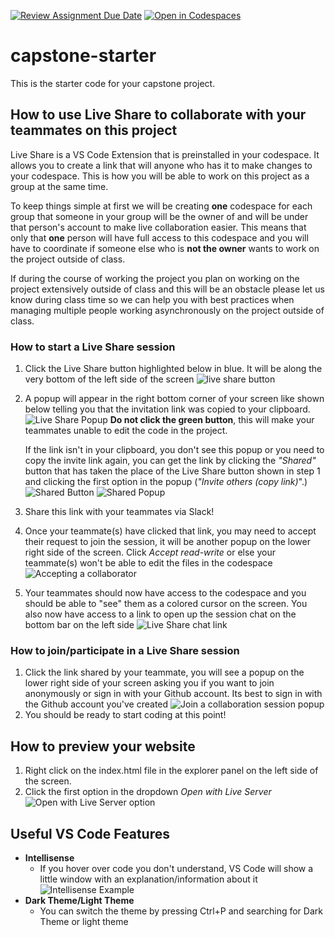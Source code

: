 [![Review Assignment Due Date](https://classroom.github.com/assets/deadline-readme-button-22041afd0340ce965d47ae6ef1cefeee28c7c493a6346c4f15d667ab976d596c.svg)](https://classroom.github.com/a/d5dJBYbj)
[![Open in Codespaces](https://classroom.github.com/assets/launch-codespace-2972f46106e565e64193e422d61a12cf1da4916b45550586e14ef0a7c637dd04.svg)](https://classroom.github.com/open-in-codespaces?assignment_repo_id=19225910)
# capstone-starter

This is the starter code for your capstone project.

## How to use Live Share to collaborate with your teammates on this project

Live Share is a VS Code Extension that is preinstalled in your codespace. It allows you to create a link that will anyone who has it to make changes to your codespace. This is how you will be able to work on this project as a group at the same time.

To keep things simple at first we will be creating **one** codespace for each group that someone in your group will be the owner of and will be under that person's account to make live collaboration easier. This means that only that **one** person will have full access to this codespace and you will have to coordinate if someone else who is **not the owner** wants to work on the project outside of class.

If during the course of working the project you plan on working on the project extensively outside of class and this will be an obstacle please let us know during class time so we can help you with best practices when managing multiple people working asynchronously on the project outside of class.

### How to start a Live Share session

1. Click the Live Share button highlighted below in blue. It will be along the very bottom of the left side of the screen
   ![live share button](https://b.l3n.co/i/oSI9f5.png)
2. A popup will appear in the right bottom corner of your screen like shown below telling you that the invitation link was copied to your clipboard.
   ![Live Share Popup](https://d.l3n.co/i/oSIKSF.png)
   **Do not click the green button**, this will make your teammates unable to edit the code in the project.

   If the link isn't in your clipboard, you don't see this popup or you need to copy the invite link again, you can get the link by clicking the _"Shared"_ button that has taken the place of the Live Share button shown in step 1 and clicking the first option in the popup (_"Invite others (copy link)_".)
   ![Shared Button](https://c.l3n.co/i/oSIhUC.png)
   ![Shared Popup](https://a.l3n.co/i/oSZ8I5.png)

3. Share this link with your teammates via Slack!
4. Once your teammate(s) have clicked that link, you may need to accept their request to join the session, it will be another popup on the lower right side of the screen. Click _Accept read-write_ or else your teammate(s) won't be able to edit the files in the codespace
   ![Accepting a collaborator](https://d.l3n.co/i/oSZ4DZ.png)
5. Your teammates should now have access to the codespace and you should be able to "see" them as a colored cursor on the screen. You also now have access to a link to open up the session chat on the bottom bar on the left side
   ![Live Share chat link](https://a.l3n.co/i/oSZaGe.png)

### How to join/participate in a Live Share session

1. Click the link shared by your teammate, you will see a popup on the lower right side of your screen asking you if you want to join anonymously or sign in with your Github account. Its best to sign in with the Github account you've created
   ![Join a collaboration session popup](https://b.l3n.co/i/oSZsZc.png)
2. You should be ready to start coding at this point!

## How to preview your website

1. Right click on the index.html file in the explorer panel on the left side of the screen.
2. Click the first option in the dropdown _Open with Live Server_
   ![Open with Live Server option](https://d.l3n.co/i/oSt7VM.png)

## Useful VS Code Features

- **Intellisense**
  - If you hover over code you don't understand, VS Code will show a little window with an explanation/information about it
    ![Intellisense Example](https://d.l3n.co/i/oSTV5P.png)
- **Dark Theme/Light Theme**
  - You can switch the theme by pressing Ctrl+P and searching for Dark Theme or light theme
